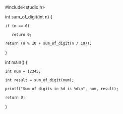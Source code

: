 #include<studio.h>

int sum_of_digit(int n)
{

    if (n == 0)

       return 0;

    return (n % 10 + sum_of_digit(n / 10));
}

int main()
{

    int num = 12345;

    int result = sum_of_digit(num);

    printf("Sum of digits in %d is %d\n", num, result);

    return 0;
}
